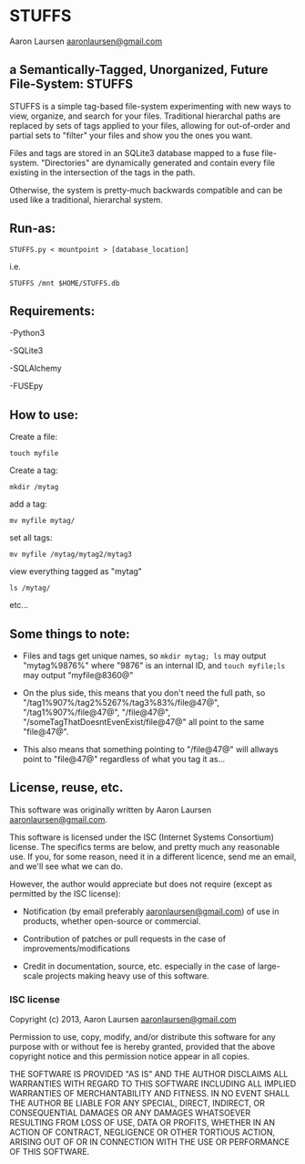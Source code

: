 STUFFS
======
Aaron Laursen <aaronlaursen@gmail.com>

a Semantically-Tagged, Unorganized, Future File-System: STUFFS
---------------------------------------------------------------

STUFFS is a simple tag-based file-system experimenting with new ways to view,
organize, and search for your files. Traditional hierarchal paths are replaced
by sets of tags applied to your files, allowing for out-of-order and partial
sets to "filter" your files and show you the ones you want.

Files and tags are stored in an SQLite3 database mapped to a fuse file-system. 
"Directories" are dynamically generated and contain every file existing in the
intersection of the tags in the path.

Otherwise, the system is pretty-much backwards compatible and can be used like
a traditional, hierarchal system. 

Run-as:
-------

    STUFFS.py < mountpoint > [database_location]

i.e.

    STUFFS /mnt $HOME/STUFFS.db

Requirements:
-------------

-Python3

-SQLite3

-SQLAlchemy

-FUSEpy

How to use:
-----------

Create a file:

    touch myfile

Create a tag:

    mkdir /mytag

add a tag:

    mv myfile mytag/

set all tags:

    mv myfile /mytag/mytag2/mytag3

view everything tagged as "mytag"

    ls /mytag/

etc...



Some things to note:
--------------------

- Files and tags get unique names, so `mkdir mytag; ls` may output "mytag%9876%" 
where "9876" is an internal ID, and `touch myfile;ls` may output "myfile@8360@"

 - On the plus side, this means that you don't need the full path, so 
"/tag1%907%/tag2%5267%/tag3%83%/file@47@", "/tag1%907%/file@47@", "/file@47@", 
"/someTagThatDoesntEvenExist/file@47@" all point to the same "file@47@".

 - This also means that something pointing to "/file@47@" will allways point to 
"file@47@" regardless of what you tag it as...

License, reuse, etc.
--------------------

This software was originally written by Aaron Laursen <aaronlaursen@gmail.com>.

This software is licensed under the ISC (Internet Systems Consortium) license.
The specifics terms are below, and pretty much any reasonable use. If you, for
some reason, need it in a different licence, send me an email, and we'll see
what we can do. 

However, the author would appreciate but does not require (except as permitted
by the ISC license):

- Notification (by email preferably <aaronlaursen@gmail.com>) of use in
products, whether open-source or commercial. 

- Contribution of patches or pull requests in the case of
  improvements/modifications

- Credit in documentation, source, etc. especially in the case of large-scale
  projects making heavy use of this software.

### ISC license

Copyright (c) 2013, Aaron Laursen <aaronlaursen@gmail.com>

Permission to use, copy, modify, and/or distribute this software for any purpose with or 
without fee is hereby granted, provided that the above copyright notice and this permission 
notice appear in all copies.

THE SOFTWARE IS PROVIDED "AS IS" AND THE AUTHOR DISCLAIMS ALL WARRANTIES WITH 
REGARD TO THIS SOFTWARE INCLUDING ALL IMPLIED WARRANTIES OF MERCHANTABILITY AND 
FITNESS. IN NO EVENT SHALL THE AUTHOR BE LIABLE FOR ANY SPECIAL, DIRECT, INDIRECT, OR 
CONSEQUENTIAL DAMAGES OR ANY DAMAGES WHATSOEVER RESULTING FROM LOSS OF USE, 
DATA OR PROFITS, WHETHER IN AN ACTION OF CONTRACT, NEGLIGENCE OR OTHER TORTIOUS 
ACTION, ARISING OUT OF OR IN CONNECTION WITH THE USE OR PERFORMANCE OF THIS SOFTWARE.
